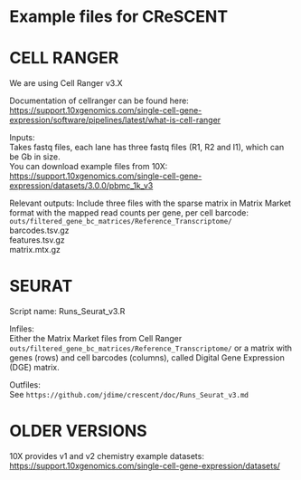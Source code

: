 # Example files for CReSCENT

CELL RANGER
================

We are using Cell Ranger v3.X

Documentation of cellranger can be found here:
https://support.10xgenomics.com/single-cell-gene-expression/software/pipelines/latest/what-is-cell-ranger

Inputs: <br />
Takes fastq files, each lane has three fastq files (R1, R2 and I1), which can be Gb in size. <br />
You can download example files from 10X: <br />
https://support.10xgenomics.com/single-cell-gene-expression/datasets/3.0.0/pbmc_1k_v3

Relevant outputs:
Include three files with the sparse matrix in Matrix Market format with the mapped read counts per gene, per cell barcode: <br />
`outs/filtered_gene_bc_matrices/Reference_Transcriptome/` <br />
barcodes.tsv.gz <br />
features.tsv.gz <br />
matrix.mtx.gz <br />

SEURAT
================

Script name: Runs_Seurat_v3.R

Infiles: <br />
Either the Matrix Market files from Cell Ranger `outs/filtered_gene_bc_matrices/Reference_Transcriptome/` or a matrix with genes (rows) and cell barcodes (columns), called Digital Gene Expression (DGE) matrix.

Outfiles: <br />
See `https://github.com/jdime/crescent/doc/Runs_Seurat_v3.md`

OLDER VERSIONS
================

10X provides v1 and v2 chemistry example datasets:
https://support.10xgenomics.com/single-cell-gene-expression/datasets/

